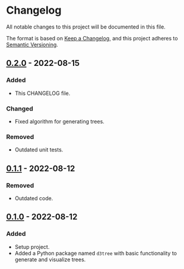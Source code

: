 # Changelog

All notable changes to this project will be documented in this file.

The format is based on [Keep a Changelog](https://keepachangelog.com/en/1.0.0/),
and this project adheres to [Semantic Versioning](https://semver.org/spec/v2.0.0.html).

## [0.2.0] - 2022-08-15

### Added

- This CHANGELOG file.

### Changed

- Fixed algorithm for generating trees.

### Removed

- Outdated unit tests.

## [0.1.1] - 2022-08-12

### Removed

- Outdated code.

## [0.1.0] - 2022-08-12

### Added

- Setup project.
- Added a Python package named `d3tree` with basic functionality to generate and visualize trees.

[0.2.0]: https://github.com/dkreeft/d3tree/compare/v0.1.1...v0.2.0
[0.1.1]: https://github.com/dkreeft/d3tree/compare/v0.1.0...v0.1.1
[0.1.0]: https://github.com/dkreeft/d3tree/releases/tag/v0.1.0
